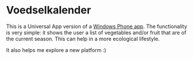 # Voedselkalender

This is a Universal App version of a [Windows Phone app](http://www.windowsphone.com/nl-be/store/app/voedselkalender/f038e934-da82-428d-af87-b7cd1f367eed).
The functionality is very simple: it shows the user a list of vegetables and/or fruit that are of the current season.
This can help in a more ecological lifestyle.

It also helps me explore a new platform :)
